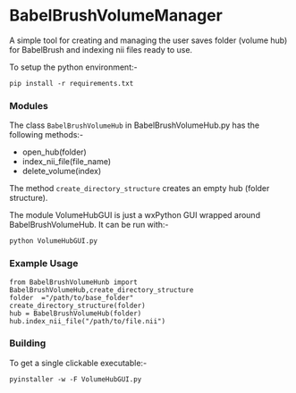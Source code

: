 # BabelBrushVolumeManager
A simple tool for creating and managing the user saves folder (volume hub) for BabelBrush and indexing nii files ready to use.

To setup the python environment:-
```
pip install -r requirements.txt
```

### Modules

The class  `BabelBrushVolumeHub` in BabelBrushVolumeHub.py has the following methods:-

* open_hub(folder)
* index_nii_file(file_name)
* delete_volume(index)
    
The method `create_directory_structure` creates an empty hub (folder structure).

The module VolumeHubGUI is just a wxPython GUI wrapped around BabelBrushVolumeHub. It can be run with:-
```
python VolumeHubGUI.py
```

### Example Usage
```
from BabelBrushVolumeHunb import BabelBrushVolumeHub,create_directory_structure
folder  ="/path/to/base_folder"
create_directory_structure(folder)
hub = BabelBrushVolumeHub(folder)
hub.index_nii_file("/path/to/file.nii")
```

### Building
To get a single clickable executable:-
```
pyinstaller -w -F VolumeHubGUI.py
```
